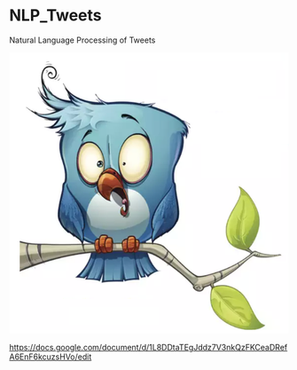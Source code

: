 # NLP_Tweets
Natural Language Processing of Tweets

![Image Description](Image/Twitter.png)


https://docs.google.com/document/d/1L8DDtaTEgJddz7V3nkQzFKCeaDRefA6EnF6kcuzsHVo/edit
